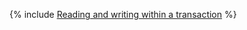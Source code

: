 {% include [Reading and writing within a transaction](../../../_includes/user-guide/data-processing/spyt/read-transaction.md) %}
